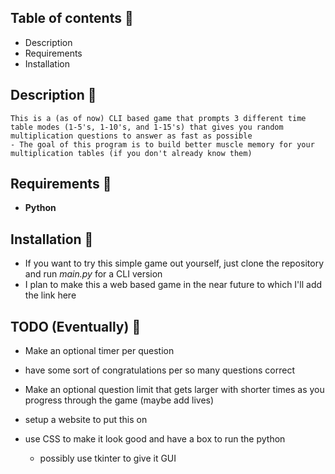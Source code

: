 ## Table of contents :book:

- Description
- Requirements
- Installation

## Description :scroll:

    This is a (as of now) CLI based game that prompts 3 different time table modes (1-5's, 1-10's, and 1-15's) that gives you random multiplication questions to answer as fast as possible
    - The goal of this program is to build better muscle memory for your multiplication tables (if you don't already know them)

## Requirements :wrench:

- **Python**

## Installation :floppy_disk:

- If you want to try this simple game out yourself, just clone the repository and run *main.py* for a CLI version
- I plan to make this a web based game in the near future to which I'll add the link here

## TODO (Eventually) :eyes:

- Make an optional timer per question
- have some sort of congratulations per so many questions correct
- Make an optional question limit that gets larger with shorter times as you progress through the game (maybe add lives)

- setup a website to put this on 
- use CSS to make it look good and have a box to run the python 
    - possibly use tkinter to give it GUI 
